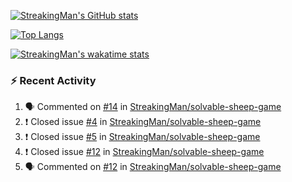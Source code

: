 [![StreakingMan's GitHub stats](https://streakingman-github-readme-stats.vercel.app/api?username=StreakingMan&show_icons=true)](https://github.com/anuraghazra/github-readme-stats)

[![Top Langs](https://streakingman-github-readme-stats.vercel.app/api/top-langs/?username=StreakingMan&layout=compact&langs_count=8)](https://github.com/anuraghazra/github-readme-stats)

[![StreakingMan's wakatime stats](https://streakingman-github-readme-stats.vercel.app/api/wakatime?username=StreakingMan&layout=compact&langs_count=8)](https://github.com/anuraghazra/github-readme-stats)

### :zap: Recent Activity

<!--START_SECTION:activity-->
1. 🗣 Commented on [#14](https://github.com/StreakingMan/solvable-sheep-game/issues/14) in [StreakingMan/solvable-sheep-game](https://github.com/StreakingMan/solvable-sheep-game)
2. ❗️ Closed issue [#4](https://github.com/StreakingMan/solvable-sheep-game/issues/4) in [StreakingMan/solvable-sheep-game](https://github.com/StreakingMan/solvable-sheep-game)
3. ❗️ Closed issue [#5](https://github.com/StreakingMan/solvable-sheep-game/issues/5) in [StreakingMan/solvable-sheep-game](https://github.com/StreakingMan/solvable-sheep-game)
4. ❗️ Closed issue [#12](https://github.com/StreakingMan/solvable-sheep-game/issues/12) in [StreakingMan/solvable-sheep-game](https://github.com/StreakingMan/solvable-sheep-game)
5. 🗣 Commented on [#12](https://github.com/StreakingMan/solvable-sheep-game/issues/12) in [StreakingMan/solvable-sheep-game](https://github.com/StreakingMan/solvable-sheep-game)
<!--END_SECTION:activity-->


<!---
StreakingMan/StreakingMan is a ✨ special ✨ repository because its `README.md` (this file) appears on your GitHub profile.
You can click the Preview link to take a look at your changes.
--->


